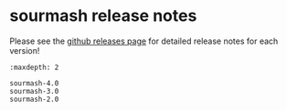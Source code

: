 # sourmash release notes

Please see the
[github releases page](https://github.com/sourmash-bio/sourmash/releases)
for detailed release notes for each version!

```{toctree}
:maxdepth: 2

sourmash-4.0
sourmash-3.0
sourmash-2.0
```

